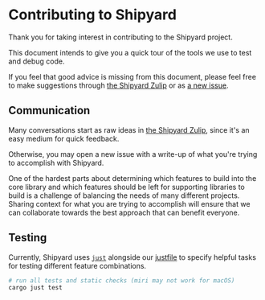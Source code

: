 # Contributing to Shipyard

Thank you for taking interest in contributing to the Shipyard project.

This document intends to give you a quick tour of the tools we use to test and debug code.

If you feel that good advice is missing from this document, please feel free to make suggestions through [the Shipyard Zulip](https://shipyard.zulipchat.com/) or as [a new issue](https://github.com/leudz/shipyard/issues/new?title=Improve+the+Contributing+document&body=I%27d+like+to+suggest+we...).

## Communication

Many conversations start as raw ideas in [the Shipyard Zulip](https://shipyard.zulipchat.com/), since it's an easy medium for quick feedback.

Otherwise, you may open a new issue with a write-up of what you're trying to accomplish with Shipyard.

One of the hardest parts about determining which features to build into the core library and which features should be left for supporting libraries to build is a challenge of balancing the needs of many different projects. Sharing context for what you are trying to accomplish will ensure that we can collaborate towards the best approach that can benefit everyone.

## Testing

Currently, Shipyard uses [`just`](https://github.com/casey/just) alongside our [justfile](./justfile) to specify helpful tasks for testing different feature combinations.

```sh
# run all tests and static checks (miri may not work for macOS)
cargo just test
```
